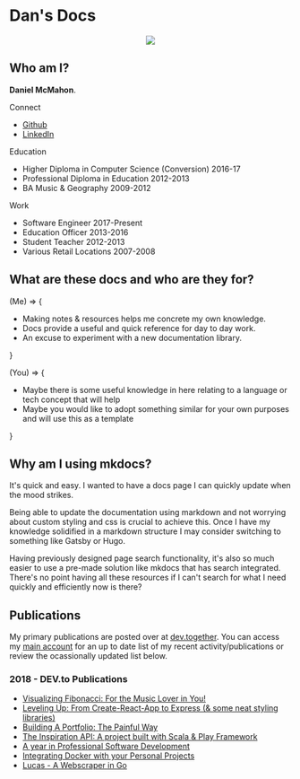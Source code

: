 # Dan's Docs

<p align="center">
  <img src="https://media.giphy.com/media/d6FUKcr5FkiDS/giphy.gif"/>
</p>

## Who am I?

**Daniel McMahon**.

Connect

- [Github](https://github.com/daniel40392)
- [LinkedIn](www.linkedin.com/in/daniel-mcmahon-201a6b8a)


Education

- Higher Diploma in Computer Science (Conversion) 2016-17
- Professional Diploma in Education 2012-2013
- BA Music & Geography 2009-2012

Work

- Software Engineer 2017-Present
- Education Officer 2013-2016
- Student Teacher 2012-2013
- Various Retail Locations 2007-2008

## What are these docs and who are they for?


(Me) => {

  - Making notes & resources helps me concrete my own knowledge.
  - Docs provide a useful and quick reference for day to day work.
  - An excuse to experiment with a new documentation library.

}

(You) => {

  - Maybe there is some useful knowledge in here relating to a language or tech concept that will help
  - Maybe you would like to adopt something similar for your own purposes and will use this as a template

}

## Why am I using mkdocs?

It's quick and easy.
I wanted to have a docs page I can quickly update when the mood strikes.

Being able to update the documentation using markdown and not worrying about custom styling and css is crucial to achieve this.
Once I have my knowledge solidified in a markdown structure I may consider switching to something like Gatsby or Hugo.

Having previously designed page search functionality, it's also so much easier to use a pre-made solution like mkdocs that has search integrated.
There's no point having all these resources if I can't search for what I need quickly and efficiently now is there?

## Publications

My primary publications are posted over at [dev.together](https://dev.to/). You can access my [main account](https://dev.to/daniel40392) for an up to date list of my recent activity/publications or review the ocassionally updated list below.

### 2018 - DEV.to Publications
* [Visualizing Fibonacci: For the Music Lover in You!](https://dev.to/daniel40392/visualizing-fibonacci-for-the-music-lover-in-you-2609)
* [Leveling Up: From Create-React-App to Express (& some neat styling libraries)](https://dev.to/daniel40392/leveling-up-from-create-react-app-to-express--some-neat-styling-libraries-130p)
* [Building A Portfolio: The Painful Way](https://dev.to/daniel40392/building-a-portfolio-the-painful-way-3im8)
* [The Inspiration API: A project built with Scala & Play Framework](https://dev.to/daniel40392/the-inspiration-api-a-project-built-with-scala--play-framework-195d)
* [A year in Professional Software Development](https://dev.to/daniel40392/a-year-in-professional-software-development-1l7a)
* [Integrating Docker with your Personal Projects](https://dev.to/daniel40392/integrating-docker-with-your-personal-projects-19cl)
* [Lucas - A Webscraper in Go](https://dev.to/daniel40392/lucas---a-webscraper-in-go-3jkc)
